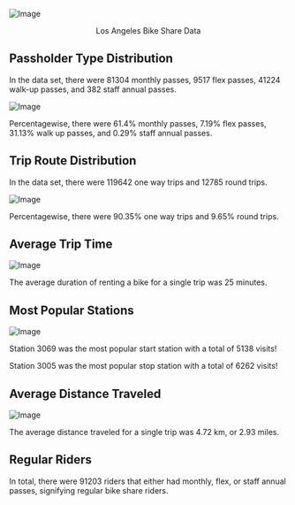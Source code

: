 ![Image](https://raw.githubusercontent.com/ashvin26/BikeShares/master/Images/MetroBikeShare.png)

<p align = "center">
  Los Angeles Bike Share Data
</p>


## Passholder Type Distribution

In the data set, there were 81304 monthly passes, 9517 flex passes, 41224 walk-up passes, and 382 staff annual passes.

![Image](https://raw.githubusercontent.com/ashvin26/BikeShares/master/Images/PassholderTypes.jpeg)

Percentagewise, there were 61.4% monthly passes, 7.19% flex passes, 31.13% walk up passes, and 0.29% staff annual passes.

## Trip Route Distribution

In the data set, there were 119642 one way trips and 12785 round trips.

![Image](https://raw.githubusercontent.com/ashvin26/BikeShares/master/Images/TripRouteCategories.jpeg)

Percentagewise, there were  90.35% one way trips and 9.65% round trips.

## Average Trip Time

![Image](https://raw.githubusercontent.com/ashvin26/BikeShares/master/Images/Time.jpg)

The average duration of renting a bike for a single trip was 25 minutes.

## Most Popular Stations

![Image](https://raw.githubusercontent.com/ashvin26/BikeShares/master/Images/Popular.gif)

Station 3069 was the most popular start station with a total of 5138 visits!

Station 3005 was the most popular stop station with a total of 6262 visits!

## Average Distance Traveled

![Image](https://raw.githubusercontent.com/ashvin26/BikeShares/master/Images/Bike.png)

The average distance traveled for a single trip was 4.72 km, or 2.93 miles.

## Regular Riders

In total, there were 91203 riders that either had monthly, flex, or staff annual passes, signifying regular bike share riders.
